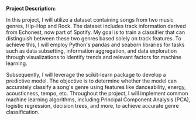 **Project Description:**

In this project, I will utilize a dataset containing songs from two music genres, Hip-Hop and Rock. The dataset includes track information derived from Echonest, now part of Spotify. My goal is to train a classifier that can distinguish between these two genres based solely on track features. To achieve this, I will employ Python's pandas and seaborn libraries for tasks such as data subsetting, information aggregation, and data exploration through visualizations to identify trends and relevant factors for machine learning.

Subsequently, I will leverage the scikit-learn package to develop a predictive model. The objective is to determine whether the model can accurately classify a song's genre using features like danceability, energy, acousticness, tempo, etc. Throughout the project, I will implement common machine learning algorithms, including Principal Component Analysis (PCA), logistic regression, decision trees, and more, to achieve accurate genre classification.
